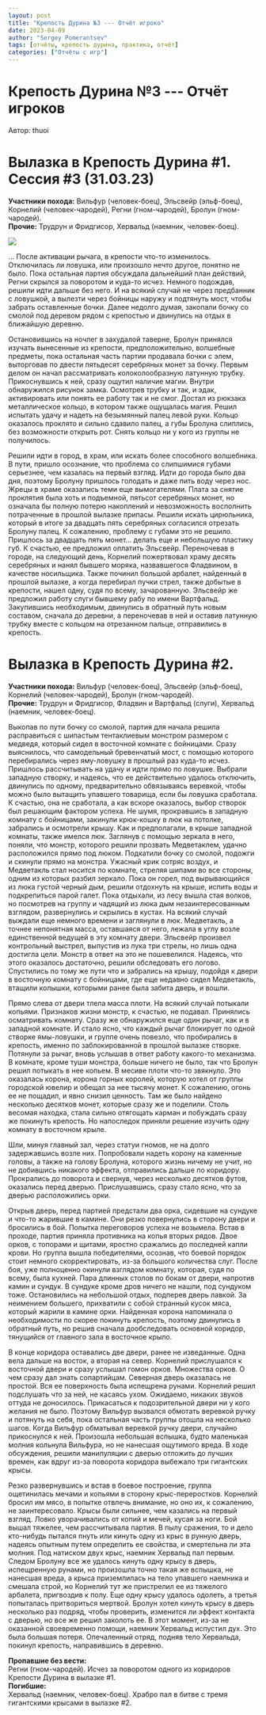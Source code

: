 ```yaml
---
layout: post
title: "Крепость Дурина №3 --- Отчёт игроко"
date: 2023-04-09
author: "Sergey Pomerantsev"
tags: [отчёты, крепость дурина, практика, отчёт]
categories: ["Отчёты с игр"]
---
```


# Крепость Дурина №3 --- Отчёт игроков

Автор: thuoi

# Вылазка в Крепость Дурина #1. Сессия #3 (31.03.23)

**Участники похода:** Вильфур (человек-боец), Эльсвейр (эльф-боец), Корнелий (человек-чародей), Регни (гном-чародей), Бролун (гном-чародей).   
**Прочие:** Трудрун и Фридгисор, Хервальд (наемник, человек-боец). 

![](/images/_durin_Map_09.04.23.png)

... После активации рычага, в крепости что-то изменилось. Отключилась ли ловушка, или произошло нечто другое, понятно не было. Пока остальная партия обсуждала дальнейший план действий, Регни скрылся за поворотом и куда-то исчез. Немного подождав, решили идти дальше без него. И на всякий случай не через предбанник с ловушкой, а вылезти через бойницы наружу и подтянуть мост, чтобы забрать оставленные бочки. Далее недолго думая, закопали бочку со смолой под деревом рядом с крепостью и двинулись на отдых в ближайшую деревню. 

Остановившись на ночлег в захудалой таверне, Бролун принялся изучать вынесенные из крепости, предположительно, волшебные предметы, пока остальная часть партии продавала бочки с элем, выторговав по двести пятьдесят серебряных монет за бочку. Первым делом он начал рассматривать колоколообразную латунную трубку. Прикоснувшись к ней, сразу ощутил наличие магии. Внутри обнаружился рисунок замка. Осмотрев трубку и так, и эдак, активировать или понять ее работу так и не смог. Достал из рюкзака металлическое кольцо, в котором также ощущалась магия. Решил испытать удачу и надеть на безымянный палец левой руки. Кольцо оказалось проклято и сильно сдавило палец, а губы Бролуна слиплись, без возможности открыть рот. Снять кольцо ни у кого из группы не получилось. 

Решили идти в город, в храм, или искать более способного волшебника. В пути, пришло осознание, что проблема со слипшимися губами серьезнее, чем казалась на первый взгляд. Идти до города было два дня, поэтому Бролуну пришлось голодать и даже пить воду через нос. Жрецы в храме оказались теми еще вымогателями. Плата за снятие проклятия была хоть и подъемной, пятьсот серебряных монет, но означала бы полную потерю накоплений и невозможность восполнить потраченные в прошлой вылазке припасы. Решили искать цирюльника, который в итоге за двадцать пять серебряных согласился отрезать Бролуну палец. К сожалению, проблему с губами это не решило. Пришлось за двадцать пять монет... делать еще и небольшую пластику губ. К счастью, ее предложил оплатить Эльсвейр. Переночевав в городе, на следующий день, Корнелий пожертвовал храму десять серебряных и нанял бывшего моряка, назвавшегося Фладвином, в качестве носильщика. Также починил большой арбалет, найденный в прошлой вылазке, а когда перебирал пучки стрел, также добытые в крепости, нашел одну, судя по всему, зачарованную. Эльсвейр же предложил работу слуги бывшему рабу по имени Вартфальд. Закупившись необходимым, двинулись в обратный путь новым составом, сначала до деревни, а переночевав в ней и оставив латунную трубку вместе с кольцом на отрезанном пальце, отправились в крепость. 

# Вылазка в Крепость Дурина #2.

**Участники похода:** Вильфур (человек-боец), Эльсвейр (эльф-боец), Корнелий (человек-чародей), Бролун (гном-чародей).   
**Прочие:** Трудрун и Фридгисор, Фладвин и Вартфальд (слуги), Хервальд (наемник, человек-боец). 

Выкопав по пути бочку со смолой, партия для начала решила расправиться с шипастым тентаклиевым монстром размером с медведя, который сидел в восточной комнате с бойницами. Сразу выяснилось, что самодельный бревенчатый мост, с помощью которого перебирались через яму-ловушку в прошлый раз куда-то исчез. Пришлось рассчитывать на удачу и идти прямо по ловушке. Выбрали западную створку, и надеясь, что ее действительно удалось отключить, двинулись по одному, предварительно обвязываясь веревкой, чтобы можно было вытащить упавшего товарища, если бы ловушка сработала. К счастью, она не сработала, а как вскоре оказалось, выбор створок был решающим фактором успеха. Не шумя, прокравшись в западную комнату с бойницами, закинули крюк-кошку в люк на потолке, забрались и осмотрели крышу. Как и предполагали, в крыше западной комнаты, также имелся люк. Заглянув с помощью зеркала в него, поняли, что монстр, которого решили прозвать Медветаклем, удачно расположился прямо под люком. Подкатили бочку со смолой, подожги и скинули прямо на монстра. Ужасный крик сотряс воздух, и Медветакль стал носится по комнате, стреляя шипами во все стороны, одним из которых разбил зеркало. Пока он горел, под вырывающийся из люка густой черный дым, решили отдохнуть на крыше, испить воды и подкрепиться парой галет. Пока отдыхали, из лесу вышла стая волков, но посмотрев на группу и чадящий из люка дым незаинтересованным взглядом, развернулись и скрылись в кустах. На всякий случай выждали еще немного времени и заглянули в люк. Медветакль, а точнее непонятная масса, оставшаяся от него, лежала в углу возле единственной ведущей в эту комнату двери. Эльсвейр произвел контрольный выстрел, выпустив из лука три стрелы, но лишь одна достигла цели. Монстр в ответ на это не пошевелился. Надеясь, что этого оказалось достаточно, решили обследовать его логово. Спустились по тому же пути что и забрались на крышу, подойдя к двери в восточную комнату с бойницами, где еще недавно сидел Медветакль, втащили колышки, которыми ранее была забита дверь, и вошли. 

Прямо слева от двери тлела масса плоти. На всякий случай потыкали копьями. Признаков жизни монстр, к счастью, не подавал. Принялись осматривать комнату. Сразу же обнаружился еще один рычаг, как и в западной комнате. И стало ясно, что каждый рычаг блокирует по одной створке ямы-ловушки, и группе очень повезло, что пробирались в крепость, именно по заблокированной в прошлой вылазке створке. Потянули за рычаг, вновь услышав в ответ работу какого-то механизма. В комнате, кроме туши монстра, больше ничего не было, так что Бролун решил потыкать в нее копьем. В месиве плоти что-то звякнуло. Это оказалась корона, корона горных королей, которую хотел от группы городской ювелир и обещал за нее тысячу монет. К сожалению, огонь ее не пощадил, и явно снизил ценность. Там же было найдено несколько десятков монет, которые сразу же и поделили. Столь весомая находка, стала сильно отягощать карман и побуждать сразу же покинуть крепость. Но напоследок приняли решение изучить одну комнату в восточном крыле. 

Шли, минуя главный зал, через статуи гномов, не на долго задержавшись возле них. Попробовали надеть корону на каменные головы, а также на голову Бролуна, которого жизнь ничему не учит, но не добившись никакого эффекта, отправились дальше по коридору. Прокрались до поворота и свернув, через несколько десятков футов, оказались перед дверью. Прислушавшись, сразу стало ясно, что за дверью расположились орки. 

Открыв дверь, перед партией предстали два орка, сидевшие на сундуке и что-то жарившие в камине. Они резко повернулись в сторону двери и бросились в бой. Попытка переговоров успеха не возымела. Встав в проходе, партия приняла противника на копья вторых рядов. Двое орков, с топорами и щитами, яростно сражались до последней капли крови. Но группа вышла победителями, осознав, что боевой порядок стоит немного скорректировать, из-за большого количества слуг. После боя, уже полноценно окинули взглядом комнату, которая, судя по всему, была кухней. Пара длинных столов по бокам от двери, напротив камин и сундук. В сундуке кроме дров ничего не нашли, под сундуком тоже. Остановились на небольшой отдых, подперев дверь лавкой. За неимением большего, прихватили с собой странный кусок мяса, который жарили в камине орки. Найденная корона напоминала о необходимости по скорее покинуть крепость, поэтому двинулись в обратный путь, но решив сначала дообследовать основной коридор, тянущийся от главного зала в восточное крыло. 

В конце коридора оставались две двери, ранее не изведанные. Одна вела дальше на восток, а вторая на север. Корнелий прислушался к восточной двери и сразу услышал гомон орков. Множества орков. О чем сразу дал знать сопартийцам. Северная дверь оказалась не простой. Вся ее поверхность была испещрена рунами. Корнелий решил подслушать что за ней, не касаясь ухом. Ожидаемо, никаких звуков оттуда не доносилось. Прикасаться к подозрительной двери ни у кого желания не было. Поэтому Вильфур вызвался обмотать веревкой ручку и потянуть на себя, пока остальная часть группы отошла на несколько шагов. Когда Вильфур обматывал веревкой ручку двери, случайно прикоснулся к ней. Произошла небольшая вспышка, будто маленькая молния кольнула Вильфура, но не нанесшая ощутимого вреда. В ходе обсуждения, решили манипуляции с дверью отложить до лучших времен, как вдруг из-за поворота коридора выбежало три гигантских крысы. 

Резко развернувшись и встав в боевое построение, группа ощетинилась мечами и копьями в сторону крыс-переростков. Корнелий бросил им мясо, в попытке отвлечь внимание, но оно их, к сожалению, не заинтересовало. Крысы были сильнее, чем казались на первый взгляд. Ловко уворачивались от копий и мечей, кусая за ноги. Бой вышал тяжелее, чем рассчитывала партия. В пылу сражения, то и дело кто-нибудь пытался пнуть или кинуть одну из крыс в рунную дверь, надеясь опытным путем определить ее свойства, и смертельна ли эта молния. Под натиском двух крыс, наемник Хервальд пал первым. Следом Бролуну все же удалось кинуть одну крысу в дверь, испещренную рунами, но произошла точно такая же вспышка, не нанесшая вреда, а крыса приземлилась на тело упавшего наемника и смешала строй, но Корнелий тут же пристрелил ее из тяжелого арбалета, пригвоздив к полу. Еще одну крысу удалось одолеть, а третья попыталась притвориться мертвой. Бролун хотел кинуть крысу в дверь несколько раз подряд, чтобы проверить, изменится ли эффект контакта с дверью, но все же решил заколоть ее. В этот момент, из-за не оказанной своевременно помощи, наемник Хервальд испустил дух. Это была большая потеря. Опечаленный отряд, подняв тело Хервальда, покинул крепость, направившись в деревню.

**Пропавшие без вести:**  
Регни (гном-чародей). Исчез за поворотом одного из коридоров Крепости Дурина в вылазке #1.  
**Погибшие:**  
Хервальд (наемник, человек-боец). Храбро пал в битве с тремя гигантскими крысами в вылазке #2.

